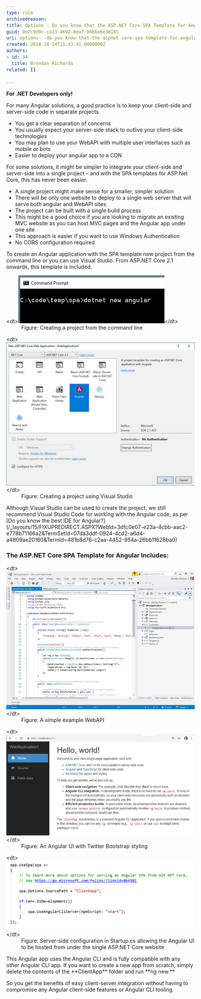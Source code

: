 ```yaml
---
type: rule
archivedreason: 
title: Options - Do you know that the ASP.NET Core SPA Template for Angular uses the Angular CLI?
guid: 0e2c9d0c-ca13-4692-8eaf-96b6e6e30165
uri: options---do-you-know-that-the-aspnet-core-spa-template-for-angular-uses-the-angular-cli
created: 2018-10-24T21:43:41.0000000Z
authors:
- id: 34
  title: Brendan Richards
related: []

---
```


**For .NET Developers only!**

For many Angular solutions, a good practice is to keep your client-side and server-side code in separate projects.

* You get a clear separation of concerns
* You usually expect your server-side stack to outlive your client-side technologies
* You may plan to use your WebAPI with multiple user interfaces such as mobile or bots
* Easier to deploy your angular app to a CDN


<!--endintro-->

For some solutions, it might be simpler to integrate your client-side and server-side into a single project – and with the SPA templates for ASP.Net Core, this has never been easier.

* A single project might make sense for a smaller, simpler solution
* There will be only one website to deploy to a single web server that will serve both angular and WebAPI sites
* The project can be built with a single build process
* This might be a good choice if you are looking to migrate an existing MVC website as you can host MVC pages and the Angular app under one site
* This approach is easier if you want to use Windows Authentication
* No CORS configuration required


To create an Angular application with the SPA template new project from the command line or you can use Visual Studio. From ASP.NET Core 2.1 onwards, this template is included.
<dl class="image">&lt;dt&gt;<img src="create-angular-via-cmd.png" alt="create-angular-via-cmd.png">&lt;/dt&gt;<dd>Figure: Creating a project from the command line</dd></dl><dl class="image">&lt;dt&gt;<img src="create-angular-via-vs.jpg" alt="create-angular-via-vs.jpg">&lt;/dt&gt;<dd>Figure: Creating a project using Visual Studio <br></dd></dl>
Although Visual Studio can be used to create the project, we still recommend Visual Studio Code for working with the Angular code, as per [Do you know the best IDE for Angular?](/_layouts/15/FIXUPREDIRECT.ASPX?WebId=3dfc0e07-e23a-4cbb-aac2-e778b71166a2&TermSetId=07da3ddf-0924-4cd2-a6d4-a4809ae20160&TermId=481b8d76-c2aa-4452-954a-26bb11628ba0)

###     The ASP.NET Core SPA Template for Angular Includes: 
<dl class="image">&lt;dt&gt;<img src="simple-example-webapi.jpg" alt="simple-example-webapi.jpg">&lt;/dt&gt;<dd>Figure: A simple example WebAPI</dd></dl><dl class="image">&lt;dt&gt;<img src="angular-ui-with-bootstrap.jpg" alt="angular-ui-with-bootstrap.jpg">&lt;/dt&gt;<dd>Figure: An Angular UI with Twitter Bootstrap styling</dd></dl><dl class="image">&lt;dt&gt;<img src="angular-server-side-config.png" alt="angular-server-side-config.png">&lt;/dt&gt;<dd>Figure: Server-side configuration in Startup.cs allowing the Angular UI to be hosted from under the single ASP.NET Core website</dd></dl>
This Angular app uses the Angular CLI and is fully compatible with any other Angular CLI app. If you want to create a new app from scratch, simply delete the contents of the  **ClientApp** folder and run  **ng new.**

So you get the benefits of easy client-server integration without having to compromise any Angular client-side features or Angular CLI tooling.
